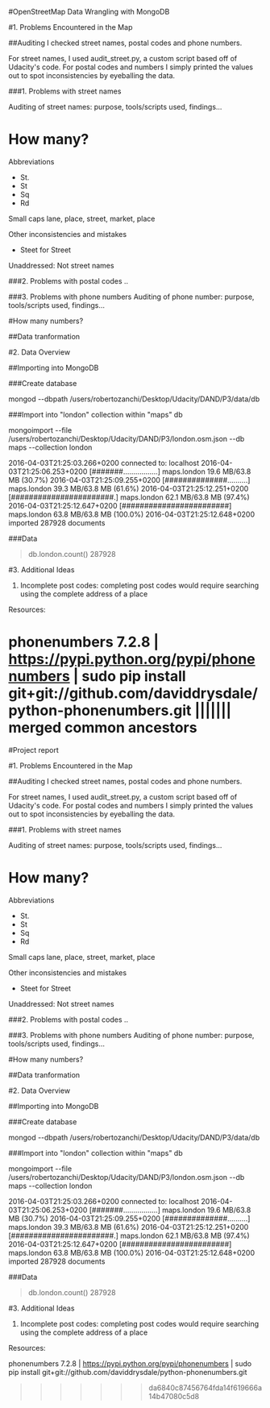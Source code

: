 #OpenStreetMap Data Wrangling with MongoDB

#1. Problems Encountered in the Map

##Auditing
I checked street names, postal codes and phone numbers.

For street names, I used audit_street.py, a custom script based off of Udacity's code. 
For postal codes and numbers I simply printed the values out to spot inconsistencies by eyeballing the data.

###1. Problems with street names

Auditing of street names: purpose, tools/scripts used, findings...
# How many?

Abbreviations
- St.
- St
- Sq
- Rd

Small caps
lane, place, street, market, place

Other inconsistencies and mistakes
- Steet for Street

Unaddressed: Not street names

###2. Problems with postal codes
..

###3. Problems with phone numbers
Auditing of phone number: purpose, tools/scripts used, findings...

#How many numbers?

##Data tranformation


#2. Data Overview

##Importing into MongoDB

###Create database

mongod --dbpath /users/robertozanchi/Desktop/Udacity/DAND/P3/data/db


###Import into "london" collection within "maps" db

mongoimport --file /users/robertozanchi/Desktop/Udacity/DAND/P3/london.osm.json --db maps --collection london


2016-04-03T21:25:03.266+0200	connected to: localhost
2016-04-03T21:25:06.253+0200	[#######.................] maps.london	19.6 MB/63.8 MB (30.7%)
2016-04-03T21:25:09.255+0200	[##############..........] maps.london	39.3 MB/63.8 MB (61.6%)
2016-04-03T21:25:12.251+0200	[#######################.] maps.london	62.1 MB/63.8 MB (97.4%)
2016-04-03T21:25:12.647+0200	[########################] maps.london	63.8 MB/63.8 MB (100.0%)
2016-04-03T21:25:12.648+0200	imported 287928 documents


###Data

> db.london.count()
287928


#3. Additional Ideas

1. Incomplete post codes: completing post codes would require searching using the complete address of a place

Resources:

phonenumbers 7.2.8 | https://pypi.python.org/pypi/phonenumbers | 
sudo pip install git+git://github.com/daviddrysdale/python-phonenumbers.git
||||||| merged common ancestors
=======
#Project report

#1. Problems Encountered in the Map

##Auditing
I checked street names, postal codes and phone numbers.

For street names, I used audit_street.py, a custom script based off of Udacity's code. 
For postal codes and numbers I simply printed the values out to spot inconsistencies by eyeballing the data.

###1. Problems with street names

Auditing of street names: purpose, tools/scripts used, findings...
# How many?

Abbreviations
- St.
- St
- Sq
- Rd

Small caps
lane, place, street, market, place

Other inconsistencies and mistakes
- Steet for Street

Unaddressed: Not street names

###2. Problems with postal codes
..

###3. Problems with phone numbers
Auditing of phone number: purpose, tools/scripts used, findings...

#How many numbers?

##Data tranformation


#2. Data Overview

##Importing into MongoDB

###Create database

mongod --dbpath /users/robertozanchi/Desktop/Udacity/DAND/P3/data/db


###Import into "london" collection within "maps" db

mongoimport --file /users/robertozanchi/Desktop/Udacity/DAND/P3/london.osm.json --db maps --collection london


2016-04-03T21:25:03.266+0200	connected to: localhost
2016-04-03T21:25:06.253+0200	[#######.................] maps.london	19.6 MB/63.8 MB (30.7%)
2016-04-03T21:25:09.255+0200	[##############..........] maps.london	39.3 MB/63.8 MB (61.6%)
2016-04-03T21:25:12.251+0200	[#######################.] maps.london	62.1 MB/63.8 MB (97.4%)
2016-04-03T21:25:12.647+0200	[########################] maps.london	63.8 MB/63.8 MB (100.0%)
2016-04-03T21:25:12.648+0200	imported 287928 documents


###Data

> db.london.count()
287928


#3. Additional Ideas

1. Incomplete post codes: completing post codes would require searching using the complete address of a place

Resources:

phonenumbers 7.2.8 | https://pypi.python.org/pypi/phonenumbers | 
sudo pip install git+git://github.com/daviddrysdale/python-phonenumbers.git
>>>>>>> da6840c87456764fda14f619666a14b47080c5d8
